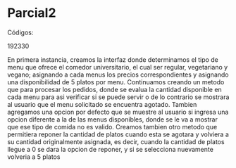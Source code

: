 # Parcial2

Códigos:

192330


En primera instancia, creamos la interfaz donde determinamos el tipo de menu que ofrece el comedor universitario, el cual ser regular, vegetariano y vegano; asignando a cada menus los precios correspondientes y asignando una disponibilidad de 5 platos por menu.
Continuamos creando un metodo que para procesar los pedidos, donde se evalua la cantidad disponible en cada menu para asi verificar si se puede servir o de lo contrario se mostrara al usuario que el menu solicitado se encuentra agotado. Tambien agregamos una opcion por defecto que se muestre al usuario si ingresa una opcion diferente a la de las menus disponibles, donde se le va a mostrar que ese tipo de comida no es valido.
Creamos tambien otro metodo que permitiera reponer la cantidad de platos cuando esta se agotara y volviera a su cantidad originalmente asignada, es decir, cuando la cantidad de platos llegue a 0 se dara la opcion de reponer, y si se selecciona nuevamente volveria a 5 platos
 

